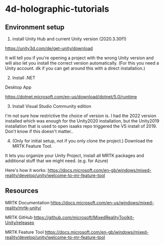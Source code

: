 # 4d-holographic-tutorials

## Environment setup

1. install Unity Hub and current Unity version (2020.3.30f1)

https://unity3d.com/de/get-unity/download

It will tell you if you're opening a project with the wrong Unity version and will also let you install the correct version automatically. 
(For this you need a Unity account. dk if you can get around this with a direct installation.)

2. Install .NET

Desktop App

https://dotnet.microsoft.com/en-us/download/dotnet/5.0/runtime

3. Install Visual Studio Community edition 

I'm not sure how restrictive the choice of version is. I had the 2022 version installed which was enough for the Unity2020 installation, but the Unity2019 installation that is used to open isaaks repo triggered the VS install of 2019. Don't know if this doesn't matter..

4. (Only for initial setup, not if you only clone the project.) Download the MRTK Feature Tool. 

It lets you organize your Unity Project, install all MRTK packages and additional stuff that we might need. (e.g. for Azure)

Here's how it works: https://docs.microsoft.com/en-gb/windows/mixed-reality/develop/unity/welcome-to-mr-feature-tool


## Resources

MRTK Documentation https://docs.microsoft.com/en-us/windows/mixed-reality/mrtk-unity/

MRTK GitHub https://github.com/microsoft/MixedRealityToolkit-Unity/releases

MRTK Feature Tool https://docs.microsoft.com/en-gb/windows/mixed-reality/develop/unity/welcome-to-mr-feature-tool
